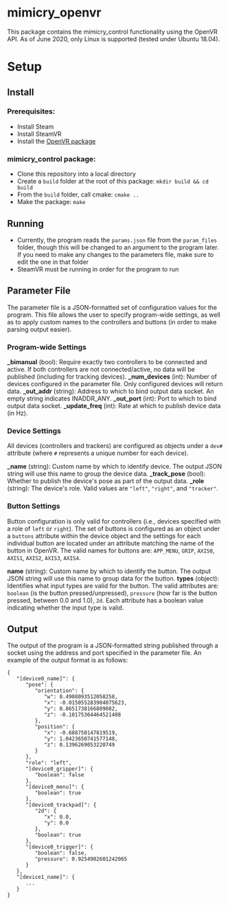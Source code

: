 # mimicry_openvr

This package contains the mimicry_control functionality using the OpenVR API.
As of June 2020, only Linux is supported (tested under Ubuntu 18.04).


# Setup

## Install

### Prerequisites:
* Install Steam
* Install SteamVR
* Install the [OpenVR package](https://github.com/ValveSoftware/openvr)

### mimicry_control package:
* Clone this repository into a local directory
* Create a `build` folder at the root of this package: `mkdir build && cd build`
* From the `build` folder, call cmake: `cmake ..`
* Make the package: `make`

## Running
* Currently, the program reads the `params.json` file from the `param_files` folder, though this will be changed to an argument to the program later. If you need to make any changes to the parameters file, make sure to edit the one in that folder
* SteamVR must be running in order for the program to run

## Parameter File
The parameter file is a JSON-formatted set of configuration values for the program. This file allows the user to specify program-wide settings, as well as to apply custom names to the controllers and buttons (in order to make parsing output easier).

### Program-wide Settings
**_bimanual** (bool): Require exactly two controllers to be connected and active. If both controllers are not connected/active, no data will be published (including for tracking devices).
**_num_devices** (int): Number of devices configured in the parameter file. Only configured devices will return data.
**_out_addr** (string): Address to which to bind output data socket. An empty string indicates INADDR_ANY.
**_out_port** (int): Port to which to bind output data socket.
**_update_freq** (int): Rate at which to publish device data (in Hz).

### Device Settings
All devices (controllers and trackers) are configured as objects under a `dev#` attribute (where `#` represents a unique number for each device). 

**_name** (string): Custom name by which to identify device. The output JSON string will use this name to group the device data.
**_track_pose** (bool): Whether to publish the device's pose as part of the output data.
**_role** (string): The device's role. Valid values are `"left"`, `"right"`, and `"tracker"`.

### Button Settings
Button configuration is only valid for controllers (i.e., devices specified with a role of `left` or `right`). The set of buttons is configured as an object under a `buttons` attribute within the device object and the settings for each individual button are located under an attribute matching the name of the button in OpenVR. The valid names for buttons are: `APP_MENU`, `GRIP`, `AXIS0`, `AXIS1`, `AXIS2`, `AXIS3`, `AXIS4`.

**name** (string): Custom name by which to identify the button. The output JSON string will use this name to group data for the button.
**types** (object): Identifies what input types are valid for the button. The valid attributes are: `boolean` (is the button pressed/unpressed), `pressure` (how far is the button pressed, between 0.0 and 1.0), `2d`. Each attribute has a boolean value indicating whether the input type is valid.


## Output
The output of the program is a JSON-formatted string published through a socket using the address and port specified in the parameter file. An example of the output format is as follows:

```
{
   "[device0_name]": {
      "pose": {
         "orientation": {
            "w": 0.4908093512058258,
            "x": -0.015055283904075623,
            "y": 0.8651738166809082,
            "z": -0.10175364464521408
         },
         "position": {
            "x": -0.688750147819519,
            "y": 1.0423650741577148,
            "z": 0.1396269053220749
         }
      },
      "role": "left",
      "[device0_gripper]": {
         "boolean": false
      },
      "[device0_menu]": {
         "boolean": true
      },
      "[device0_trackpad]": {
         "2d": {
            "x": 0.0,
            "y": 0.0
         },
         "boolean": true
      },
      "[device0_trigger]": {
         "boolean": false,
         "pressure": 0.9254902601242065
      }
   },
   "[device1_name]": {
      ...
   }
}
```

